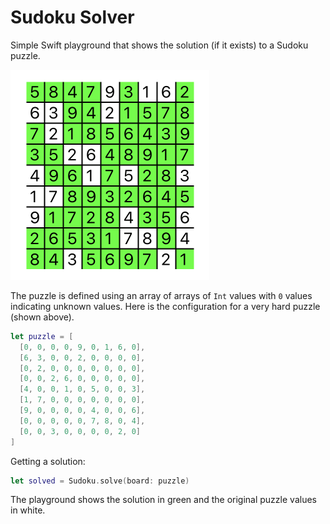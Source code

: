 # Sudoku Solver

Simple Swift playground that shows the solution (if it exists) to a Sudoku puzzle.

![](solution.png)

The puzzle is defined using an array of arrays of `Int` values with `0` values indicating unknown values. Here is the configuration for a very hard
puzzle (shown above).

```swift
let puzzle = [
  [0, 0, 0, 0, 9, 0, 1, 6, 0],
  [6, 3, 0, 0, 2, 0, 0, 0, 0],
  [0, 2, 0, 0, 0, 0, 0, 0, 0],
  [0, 0, 2, 6, 0, 0, 0, 0, 0],
  [4, 0, 0, 1, 0, 5, 0, 0, 3],
  [1, 7, 0, 0, 0, 0, 0, 0, 0],
  [9, 0, 0, 0, 0, 4, 0, 0, 6],
  [0, 0, 0, 0, 0, 7, 8, 0, 4],
  [0, 0, 3, 0, 0, 0, 0, 2, 0]
]
```

Getting a solution:

```swift
let solved = Sudoku.solve(board: puzzle)
```

The playground shows the solution in green and the original puzzle values in white.
